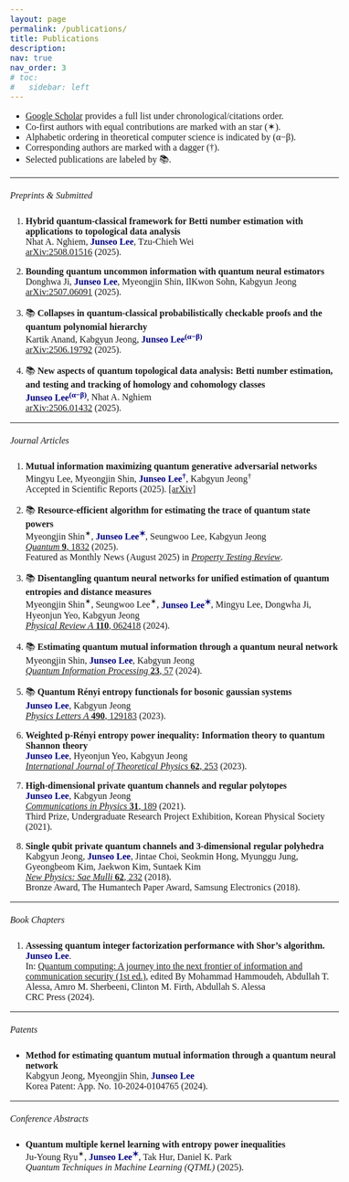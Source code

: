 ```yaml
---
layout: page
permalink: /publications/
title: Publications
description: 
nav: true
nav_order: 3
# toc:
#   sidebar: left
---
```

- [Google Scholar](https://scholar.google.co.kr/citations?user=mal5ZI8AAAAJ&hl=ko) provides a full list under chronological/citations order.
- Co-first authors with equal contributions are marked with an star (✶). 
- Alphabetic ordering in theoretical computer science is indicated by (α−β).
- Corresponding authors are marked with a dagger (†).
- Selected publications are labeled by :books:.

---
<html>
    <head>
        <link rel="preconnect" href="https://fonts.googleapis.com">
        <link rel="preconnect" href="https://fonts.gstatic.com" crossorigin>
        <link href="https://fonts.googleapis.com/css2?family=Bitter:ital,wght@0,100..900;1,100..900&display=swap" rel="stylesheet">
        <style>
            body {
                font-family: "Bitter", serif;
                font-optical-sizing: auto;
                font-weight: 350;
                font-size: 1rem;
            }
            strong, b {
            font-weight: 600;
            }
            h1 { font-weight: 450; }
            h2 { font-weight: 450; }
            h3 { font-weight: 450; }
            h4, h5, h6 { font-weight: 450; }
        </style>
    </head>
</html>

##### Preprints & Submitted
1. <b>Hybrid quantum-classical framework for Betti number estimation with applications to topological data analysis<br></b>
Nhat A. Nghiem, <b><span style="color:navy">Junseo Lee</span></b>, Tzu-Chieh Wei<br>
[arXiv:2508.01516](https://arxiv.org/abs/2508.01516) (2025). <br>

1. <b>Bounding quantum uncommon information with quantum neural estimators<br></b>
Donghwa Ji, <b><span style="color:navy">Junseo Lee</span></b>, Myeongjin Shin, IlKwon Sohn, Kabgyun Jeong<br>
[arXiv:2507.06091](https://arxiv.org/abs/2507.06091) (2025). <br>

1. :books: <b>Collapses in quantum-classical probabilistically checkable proofs and the quantum polynomial hierarchy<br></b>
Kartik Anand, Kabgyun Jeong, <b><span style="color:navy">Junseo Lee<sup>(α−β)</sup></span></b><br>
[arXiv:2506.19792](https://www.arxiv.org/abs/2506.19792) (2025). <br>

1. :books: <b>New aspects of quantum topological data analysis: Betti number estimation, and testing and tracking of homology and cohomology classes<br></b>
<b><span style="color:navy">Junseo Lee<sup>(α−β)</sup></span></b>, Nhat A. Nghiem<br>
[arXiv:2506.01432](https://arxiv.org/abs/2506.01432) (2025). <br>

---
##### Journal Articles
1. <b>Mutual information maximizing quantum generative adversarial networks<br></b>
Mingyu Lee, Myeongjin Shin, <b><span style="color:navy">Junseo Lee<sup>†</sup></span></b>, Kabgyun Jeong<sup>†</sup><br>
Accepted in Scientific Reports (2025). [[arXiv]](https://arxiv.org/abs/2309.01363) <br>

1. :books: <b>Resource-efficient algorithm for estimating the trace of quantum state powers<br></b>
Myeongjin Shin<sup>✶</sup>, <b><span style="color:navy">Junseo Lee<sup>✶</sup></span></b>, Seungwoo Lee, Kabgyun Jeong<br>
[<i>Quantum</i> <b>9</b>, 1832](https://quantum-journal.org/papers/q-2025-08-27-1832/) (2025). <br>
Featured as Monthly News (August 2025) in [<i>Property Testing Review</i>](https://ptreview.sublinear.info/2025/09/news-for-august-2025/).

1. :books: <b>Disentangling quantum neural networks for unified estimation of quantum entropies and distance measures<br></b>
Myeongjin Shin<sup>✶</sup>, Seungwoo Lee<sup>✶</sup>, <b><span style="color:navy">Junseo Lee<sup>✶</sup></span></b>, Mingyu Lee, Dongwha Ji, Hyeonjun Yeo, Kabgyun Jeong<br>
[<i>Physical Review A</i> <b>110</b>, 062418](https://doi.org/10.1103/PhysRevA.110.062418) (2024).

1. :books: <b>Estimating quantum mutual information through a quantum neural network<br></b>
Myeongjin Shin, <b><span style="color:navy">Junseo Lee</span></b>, Kabgyun Jeong<br>
[<i>Quantum Information Processing</i> <b>23</b>, 57](https://link.springer.com/article/10.1007/s11128-023-04253-1) (2024).

1. :books: <b>Quantum Rényi entropy functionals for bosonic gaussian systems<br></b>
<b><span style="color:navy">Junseo Lee</span></b>, Kabgyun Jeong<br>
[<i>Physics Letters A</i> <b>490</b>, 129183](https://doi.org/10.1016/j.physleta.2023.129183) (2023).

1. <b>Weighted p-Rényi entropy power inequality: Information theory to quantum Shannon theory<br></b>
<b><span style="color:navy">Junseo Lee</span></b>, Hyeonjun Yeo, Kabgyun Jeong<br>
[<i>International Journal of Theoretical Physics</i> <b>62</b>, 253](https://link.springer.com/article/10.1007/s10773-023-05512-8)  (2023).

1. <b>High-dimensional private quantum channels and regular polytopes<br></b>
<b><span style="color:navy">Junseo Lee</span></b>, Kabgyun Jeong<br>
[<i>Communications in Physics</i> <b>31</b>, 189](https://vjs.ac.vn/index.php/cip/article/view/15762) (2021).<br>
Third Prize, Undergraduate Research Project Exhibition, Korean Physical Society (2021).

1. <b>Single qubit private quantum channels and 3-dimensional regular polyhedra<br></b>
Kabgyun Jeong, <b><span style="color:navy">Junseo Lee</span></b>, Jintae Choi, Seokmin Hong, Myunggu Jung, Gyeongbeom Kim, Jaekwon Kim, Suntaek Kim<br>
[<i>New Physics: Sae Mulli</i> <b>62</b>, 232](https://doi.org/10.3938/NPSM.68.232) (2018).<br>
Bronze Award, The Humantech Paper Award, Samsung Electronics (2018).

---
##### Book Chapters
1. <b>Assessing quantum integer factorization performance with Shor’s algorithm.<br></b>
<b><span style="color:navy">Junseo Lee</span></b>.<br>
In: [Quantum computing: A journey into the next frontier of information and communication security (1st ed.)](https://www.routledge.com/Quantum-Computing-A-Journey-into-the-Next-Frontier-of-Information-and-Communication-Security/Hammoudeh-Essa-Sherbeeni-Firth-Essa/p/book/9781032757056?srsltid=AfmBOoqNa09YBBHmjHjIlwlGIfv61lL3UNJdQM0H-QLQWWd9cH7tG4oe), edited By Mohammad Hammoudeh, Abdullah T. Alessa, Amro M. Sherbeeni, Clinton M. Firth, Abdullah S. Alessa<br>
CRC Press (2024).

---
##### Patents
- <b>Method for estimating quantum mutual information through a quantum neural network<br></b>
Kabgyun Jeong, Myeongjin Shin, <b><span style="color:navy">Junseo Lee</span></b><br>
Korea Patent: App. No. 10-2024-0104765 (2024).

---
##### Conference Abstracts
- <b>Quantum multiple kernel learning with entropy power inequalities<br></b>
Ju-Young Ryu<sup>✶</sup>, <b><span style="color:navy">Junseo Lee<sup>✶</sup></span></b>, Tak Hur, Daniel K. Park<br>
<i>Quantum Techniques in Machine Learning (QTML)</i> (2025).